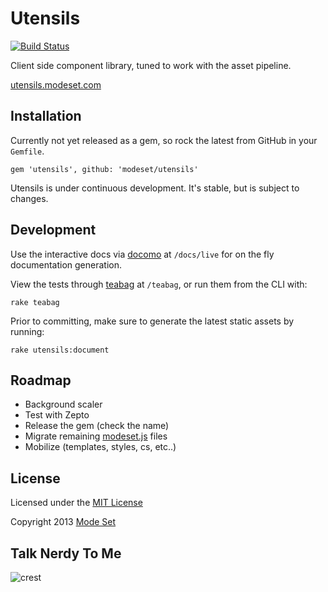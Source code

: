 # Utensils

[![Build Status](https://travis-ci.org/modeset/utensils.png?branch=master)](https://travis-ci.org/modeset/utensils)

Client side component library, tuned to work with the asset pipeline.

[utensils.modeset.com](http://utensils.modeset.com/)


## Installation
Currently not yet released as a gem, so rock the latest from GitHub in
your `Gemfile`.

```
gem 'utensils', github: 'modeset/utensils'
```

Utensils is under continuous development. It's stable, but is subject to
changes.


## Development
Use the interactive docs via [docomo](https://github.com/modeset/docomo)
at `/docs/live` for on the fly documentation generation.

View the tests through [teabag](https://github.com/modeset/teabag) at
`/teabag`, or run them from the CLI with:

```
rake teabag
```

Prior to committing, make sure to generate the latest static assets by
running:

```
rake utensils:document
```


## Roadmap
- Background scaler
- Test with Zepto
- Release the gem (check the name)
- Migrate remaining [modeset.js](https://github.com/modeset/modeset.js) files
- Mobilize (templates, styles, cs, etc..)


## License
Licensed under the [MIT License](http://creativecommons.org/licenses/MIT/)

Copyright 2013 [Mode Set](https://github.com/modeset)


## Talk Nerdy To Me
![crest](https://secure.gravatar.com/avatar/aa8ea677b07f626479fd280049b0e19f?s=75)

